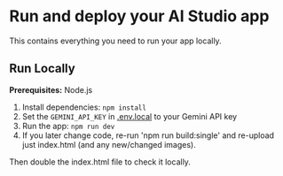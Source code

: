 # Run and deploy your AI Studio app

This contains everything you need to run your app locally.

## Run Locally

**Prerequisites:**  Node.js


1. Install dependencies:
   `npm install`
2. Set the `GEMINI_API_KEY` in [.env.local](.env.local) to your Gemini API key
3. Run the app:
   `npm run dev`
4. If you later change code, re-run 
    'npm run build:single'
     and re-upload just index.html (and any new/changed images).

Then double the index.html file to check it locally.